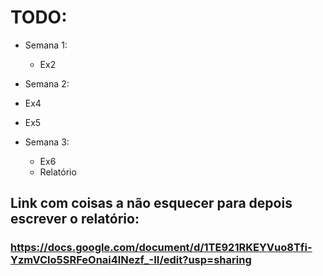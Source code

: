 # TODO:
- Semana 1:
  - Ex2
  
 - Semana 2:
  - Ex4
  - Ex5
  
- Semana 3:
  - Ex6
  - Relatório

## Link com coisas a não esquecer para depois escrever o relatório:
### https://docs.google.com/document/d/1TE921RKEYVuo8Tfi-YzmVClo5SRFeOnai4lNezf_-II/edit?usp=sharing
